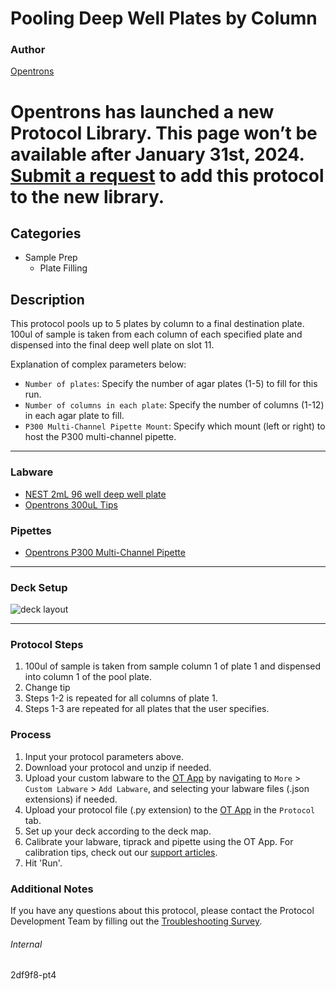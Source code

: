 # Pooling Deep Well Plates by Column

### Author
[Opentrons](https://opentrons.com/)


# Opentrons has launched a new Protocol Library. This page won’t be available after January 31st, 2024. [Submit a request](https://docs.google.com/forms/d/e/1FAIpQLSdYYp9QCKow4nn0KlCVsMS3HX0eJ0N9O7-erajKvcpT0lWbSg/viewform) to add this protocol to the new library.

## Categories
* Sample Prep
	* Plate Filling

## Description
This protocol pools up to 5 plates by column to a final destination plate. 100ul of sample is taken from each column of each specified plate and dispensed into the final deep well plate on slot 11.

Explanation of complex parameters below:
* `Number of plates`: Specify the number of agar plates (1-5) to fill for this run.
* `Number of columns in each plate`: Specify the number of columns (1-12) in each agar plate to fill.
* `P300 Multi-Channel Pipette Mount`: Specify which mount (left or right) to host the P300 multi-channel pipette.

---

### Labware
* [NEST 2mL 96 well deep well plate](nest_96_wellplate_2ml_deep)
* [Opentrons 300uL Tips](https://shop.opentrons.com/collections/opentrons-tips)

### Pipettes
* [Opentrons P300 Multi-Channel Pipette](https://shop.opentrons.com/collections/ot-2-robot/products/8-channel-electronic-pipette?variant=5984202489885)

---

### Deck Setup
![deck layout](https://opentrons-protocol-library-website.s3.amazonaws.com/custom-README-images/2df9f8/Screen+Shot+2021-10-04+at+5.29.56+PM.png)

---

### Protocol Steps
1. 100ul of sample is taken from sample column 1 of plate 1 and dispensed into column 1 of the pool plate.
2. Change tip
3. Steps 1-2 is repeated for all columns of plate 1.
4. Steps 1-3 are repeated for all plates that the user specifies.

### Process
1. Input your protocol parameters above.
2. Download your protocol and unzip if needed.
3. Upload your custom labware to the [OT App](https://opentrons.com/ot-app) by navigating to `More` > `Custom Labware` > `Add Labware`, and selecting your labware files (.json extensions) if needed.
4. Upload your protocol file (.py extension) to the [OT App](https://opentrons.com/ot-app) in the `Protocol` tab.
5. Set up your deck according to the deck map.
6. Calibrate your labware, tiprack and pipette using the OT App. For calibration tips, check out our [support articles](https://support.opentrons.com/en/collections/1559720-guide-for-getting-started-with-the-ot-2).
7. Hit 'Run'.

### Additional Notes
If you have any questions about this protocol, please contact the Protocol Development Team by filling out the [Troubleshooting Survey](https://protocol-troubleshooting.paperform.co/).

###### Internal
2df9f8-pt4
